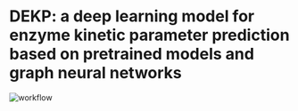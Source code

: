 # DEKP: a deep learning model for enzyme kinetic parameter prediction based on pretrained models and graph neural networks
![workflow](./workflow.png)

